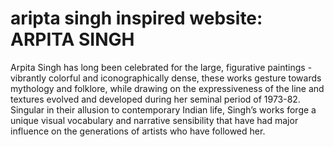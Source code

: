 # aripta singh inspired website: ARPITA SINGH
 Arpita Singh has long been celebrated for the large, figurative paintings - vibrantly colorful and iconographically dense, these works gesture towards mythology and folklore, while drawing on the expressiveness of the line and textures evolved and developed during her seminal period of 1973-82. Singular in their allusion to contemporary Indian life, Singh’s works forge a unique visual vocabulary and narrative sensibility that have had major influence on the generations of artists who have followed her.
